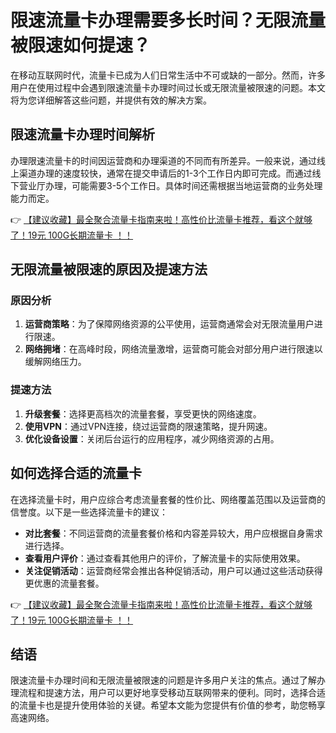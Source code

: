 # 限速流量卡办理需要多长时间？无限流量被限速如何提速？

在移动互联网时代，流量卡已成为人们日常生活中不可或缺的一部分。然而，许多用户在使用过程中会遇到限速流量卡办理时间过长或无限流量被限速的问题。本文将为您详细解答这些问题，并提供有效的解决方案。

## 限速流量卡办理时间解析

办理限速流量卡的时间因运营商和办理渠道的不同而有所差异。一般来说，通过线上渠道办理的速度较快，通常在提交申请后的1-3个工作日内即可完成。而通过线下营业厅办理，可能需要3-5个工作日。具体时间还需根据当地运营商的业务处理能力而定。

👉 [【建议收藏】最全聚合流量卡指南来啦！高性价比流量卡推荐，看这个就够了！19元 100G长期流量卡 ！！](https://bit.ly/Liuliangka)

## 无限流量被限速的原因及提速方法

### 原因分析
1. **运营商策略**：为了保障网络资源的公平使用，运营商通常会对无限流量用户进行限速。
2. **网络拥堵**：在高峰时段，网络流量激增，运营商可能会对部分用户进行限速以缓解网络压力。

### 提速方法
1. **升级套餐**：选择更高档次的流量套餐，享受更快的网络速度。
2. **使用VPN**：通过VPN连接，绕过运营商的限速策略，提升网速。
3. **优化设备设置**：关闭后台运行的应用程序，减少网络资源的占用。

## 如何选择合适的流量卡

在选择流量卡时，用户应综合考虑流量套餐的性价比、网络覆盖范围以及运营商的信誉度。以下是一些选择流量卡的建议：
- **对比套餐**：不同运营商的流量套餐价格和内容差异较大，用户应根据自身需求进行选择。
- **查看用户评价**：通过查看其他用户的评价，了解流量卡的实际使用效果。
- **关注促销活动**：运营商经常会推出各种促销活动，用户可以通过这些活动获得更优惠的流量套餐。

👉 [【建议收藏】最全聚合流量卡指南来啦！高性价比流量卡推荐，看这个就够了！19元 100G长期流量卡 ！！](https://bit.ly/Liuliangka)

## 结语

限速流量卡办理时间和无限流量被限速的问题是许多用户关注的焦点。通过了解办理流程和提速方法，用户可以更好地享受移动互联网带来的便利。同时，选择合适的流量卡也是提升使用体验的关键。希望本文能为您提供有价值的参考，助您畅享高速网络。